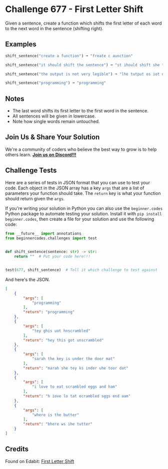 # Challenge 677 - First Letter Shift

Given a sentence, create a function which shifts the first letter of each word to the next word in the sentence (shifting right).

## Examples
```python
shift_sentence("create a function") ➞ "freate c aunction"

shift_sentence("it should shift the sentence") ➞ "st ihould shift she tentence"

shift_sentence("the output is not very legible") ➞ "lhe tutput os iot nery vegible"

shift_sentence("programming") ➞ "programming"
```
## Notes

- The last word shifts its first letter to the first word in the sentence.
- All sentences will be given in lowercase.
- Note how single words remain untouched.

## Join Us & Share Your Solution

We're a community of coders who believe the best way to grow is to help others learn. **[Join us on Discord!!!](https://discord.gg/sfHykntuGy)**

## Challenge Tests

Here are a series of tests in JSON format that you can use to test your code. Each object in the JSON array has a key `args` that are a list of parameters your function should take. The `return` key is what your function should return given the `args`. 

If you're writing your solution in Python you can also use the `beginner.codes` Python package to automate testing your solution. Install it with `pip install beginner.codes`, then create a file for your solution and use the following code:
```python
from __future__ import annotations
from beginnercodes.challenges import test

    
def shift_sentence(sentence: str) -> str:
    return ""  # Put your code here!!!


test(677, shift_sentence)  # Tell it which challenge to test against
```
And here's the JSON.
```json
[
    {
        "args": [
            "programming"
        ],
        "return": "programming"
    },
    {
        "args": [
            "tey ghis uot hnscrambled"
        ],
        "return": "hey this got unscrambled"
    },
    {
        "args": [
            "sarah the key is under the door mat"
        ],
        "return": "marah she tey ks inder uhe toor dat"
    },
    {
        "args": [
            "i love to eat scrambled eggs and ham"
        ],
        "return": "h iove lo tat ecrambled sggs end aam"
    },
    {
        "args": [
            "where is the butter"
        ],
        "return": "bhere ws ihe tutter"
    }
]
```
## Credits

Found on Edabit: [First Letter Shift](https://edabit.com/challenge/ojNRprg7fKpWJpj47)

